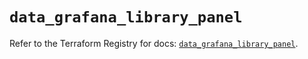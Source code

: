 # `data_grafana_library_panel`

Refer to the Terraform Registry for docs: [`data_grafana_library_panel`](https://registry.terraform.io/providers/grafana/grafana/3.15.3/docs/data-sources/library_panel).
